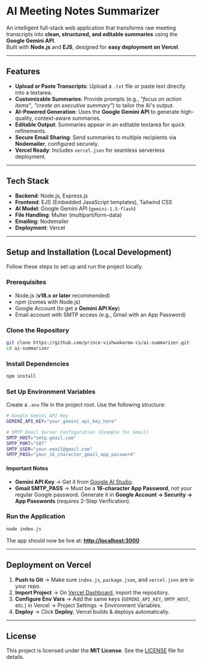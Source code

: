 
# AI Meeting Notes Summarizer

An intelligent full-stack web application that transforms raw meeting transcripts into **clean, structured, and editable summaries** using the **Google Gemini API**.  
Built with **Node.js** and **EJS**, designed for **easy deployment on Vercel**.

---

## Features

- **Upload or Paste Transcripts**: Upload a `.txt` file or paste text directly into a textarea.  
- **Customizable Summaries**: Provide prompts (e.g., *"focus on action items"*, *"create an executive summary"*) to tailor the AI's output.  
- **AI-Powered Generation**: Uses the **Google Gemini API** to generate high-quality, context-aware summaries.  
- **Editable Output**: Summaries appear in an editable textarea for quick refinements.  
- **Secure Email Sharing**: Send summaries to multiple recipients via **Nodemailer**, configured securely.  
- **Vercel Ready**: Includes `vercel.json` for seamless serverless deployment.  

---

## Tech Stack

- **Backend**: Node.js, Express.js  
- **Frontend**: EJS (Embedded JavaScript templates), Tailwind CSS  
- **AI Model**: Google Gemini API (`gemini-1.5-flash`)  
- **File Handling**: Multer (multipart/form-data)  
- **Emailing**: Nodemailer  
- **Deployment**: Vercel  

---

## Setup and Installation (Local Development)

Follow these steps to set up and run the project locally.

### Prerequisites
- Node.js (**v18.x or later** recommended)  
- npm (comes with Node.js)  
- Google Account (to get a **Gemini API Key**)  
- Email account with SMTP access (e.g., Gmail with an App Password)  

### Clone the Repository
```bash
git clone https://github.com/prince-vishwakarma-cs/ai-summarizer.git
cd ai-summarizer
````

### Install Dependencies

```bash
npm install
```

### Set Up Environment Variables

Create a `.env` file in the project root. Use the following structure:

```bash
# Google Gemini API Key
GEMINI_API_KEY="your_gemini_api_key_here"

# SMTP Email Server Configuration (Example for Gmail)
SMTP_HOST="smtp.gmail.com"
SMTP_PORT="587"
SMTP_USER="your.email@gmail.com"
SMTP_PASS="your_16_character_gmail_app_password"
```

#### Important Notes

* **Gemini API Key** → Get it from [Google AI Studio](https://aistudio.google.com/).
* **Gmail SMTP\_PASS** → Must be a **16-character App Password**, not your regular Google password. Generate it in **Google Account → Security → App Passwords** (requires 2-Step Verification).

### Run the Application

```bash
node index.js
```

The app should now be live at: **[http://localhost:3000](http://localhost:3000)**

---

## Deployment on Vercel

1. **Push to Git** → Make sure `index.js`, `package.json`, and `vercel.json` are in your repo.
2. **Import Project** → On [Vercel Dashboard](https://vercel.com), import the repository.
3. **Configure Env Vars** → Add the same keys (`GEMINI_API_KEY`, `SMTP_HOST`, etc.) in Vercel → Project Settings → Environment Variables.
4. **Deploy** → Click **Deploy**, Vercel builds & deploys automatically.

---

## License

This project is licensed under the **MIT License**. See the [LICENSE](LICENSE) file for details.


